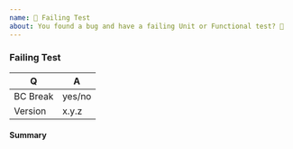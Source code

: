 ```yaml
---
name: 🐞 Failing Test
about: You found a bug and have a failing Unit or Functional test? 🔨
---
```


### Failing Test

<!-- Fill in the relevant information below to help triage your issue. -->

|    Q        |   A
|------------ | ------
| BC Break    | yes/no
| Version     | x.y.z


#### Summary

<!-- Provide a summary of the failing scenario. -->

